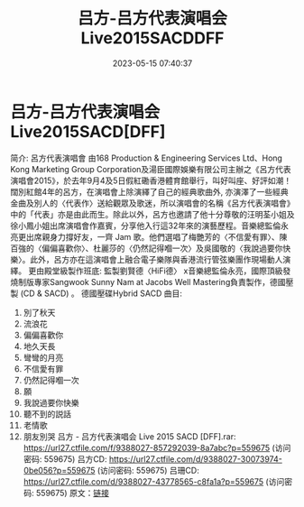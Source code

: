 ﻿---
title: 吕方-吕方代表演唱会Live2015SACDDFF
date: 2023-05-15 07:40:37
categories: WAV车载音乐、镜像
tags: 华语中文
---
# 吕方-吕方代表演唱会Live2015SACD[DFF]

简介:
呂方代表演唱會
由168 Production & Engineering Services Ltd、Hong Kong
Marketing Group
Corporation及湯臣國際娛樂有限公司主辦之《呂方代表演唱會2015》，於去年9月4及5日假紅磡香港體育館舉行，叫好叫座、好評如潮！闊別紅館4年的呂方，在演唱會上除演繹了自己的經典歌曲外,
亦演澤了一些經典金曲及別人的〈代表作〉送給觀眾及歌迷，所以演唱會的名稱《呂方代表演唱會》中的「代表」亦是由此而生。除此以外，呂方也邀請了他十分尊敬的汪明荃小姐及徐小鳳小姐出席演唱會作嘉賓，分享他入行這32年來的演藝歷程。音樂總監倫永亮更出席親身力撐好友，一齊
Jam
歌。他們選唱了梅艷芳的〈不信愛有罪〉、陳百強的〈偏偏喜歡你〉、杜麗莎的〈仍然記得嗰一次〉及吳國敬的〈我說過要你快樂〉。此外，呂方亦在這演唱會上融合電子樂隊與香港流行管弦樂團作現場動人演繹。
更由殿堂級製作班底: 監製劉賢德〈HiFi德〉 x音樂總監倫永亮，國際頂級發燒制版專家Sangwook Sunny Nam at
Jacobs Well Mastering負責製作，德國壓製 (CD & SACD) 。
德國壓碟Hybrid SACD
曲目:
01. 別了秋天
02. 流浪花
03. 偏偏喜歡你
04. 地久天長
05. 彎彎的月亮
06. 不信愛有罪
07. 仍然記得嗰一次
08. 願
09. 我說過要你快樂
10. 聽不到的説話
11. 老情歌
12. 朋友別哭
吕方 - 吕方代表演唱会 Live 2015 SACD [DFF].rar: https://url27.ctfile.com/f/9388027-857292039-8a7abc?p=559675
(访问密码: 559675)
吕方CD: https://url27.ctfile.com/d/9388027-30073974-0be056?p=559675
(访问密码: 559675)
吕珊CD: https://url27.ctfile.com/d/9388027-43778565-c8fa1a?p=559675
(访问密码: 559675)
原文：[链接](https://blog.sina.com.cn/s/blog_1647c7e76010311vr.html)